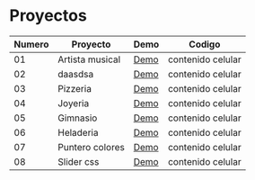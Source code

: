 # Proyectos



  Numero |Proyecto |Demo| Codigo
 ---- |---- |--| ------  
   01 |Artista musical |[Demo](https://funny-eclair-dd7a39.netlify.app/)| contenido celular 
   02 |daasdsa |[Demo](https://stellular-caramel-bdffbb.netlify.app/)| contenido celular
   03 |Pizzeria |[Demo](https://cosmic-sable-6366dd.netlify.app/)| contenido celular 
   04 |Joyeria |[Demo](https://singular-concha-ff6b36.netlify.app/)| contenido celular 
   05 |Gimnasio |[Demo](https://gimnasio-gold-gym.netlify.app/)| contenido celular 
   06 |Heladeria |[Demo](https://heladeria-proyecto.netlify.app/)| contenido celular 
   07 |Puntero colores |[Demo](https://puntero-colores.netlify.app/)| contenido celular 
   08 |Slider css |[Demo](https://sliderrr-css.netlify.app/)| contenido celular 
  
   
   
   
